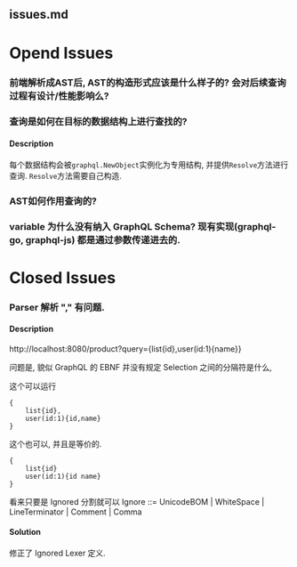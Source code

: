 issues.md
---------


# Opend Issues

### 前端解析成AST后, AST的构造形式应该是什么样子的? 会对后续查询过程有设计/性能影响么?

### 查询是如何在目标的数据结构上进行查找的?

#### Description
每个数据结构会被```graphql.NewObject```实例化为专用结构, 并提供```Resolve```方法进行查询. ```Resolve```方法需要自己构造.

### AST如何作用查询的?

### variable 为什么没有纳入 GraphQL Schema? 现有实现(graphql-go, graphql-js) 都是通过参数传递进去的.


# Closed Issues

### Parser 解析 "," 有问题.

#### Description

http://localhost:8080/product?query={list{id},user(id:1){name}}

问题是, 貌似 GraphQL 的 EBNF 并没有规定 Selection 之间的分隔符是什么,

这个可以运行
```
{
    list{id}, 
    user(id:1){id,name}
}
```
这个也可以, 并且是等价的.
```
{
    list{id}
    user(id:1){id name}
}
```
看来只要是 Ignored 分割就可以 
Ignore ::= UnicodeBOM | WhiteSpace | LineTerminator | Comment | Comma

#### Solution

修正了 Ignored Lexer 定义.



